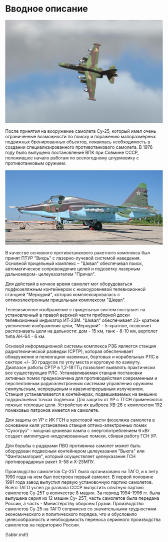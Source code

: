 # Вводное описание

![](img/01-01.jpg)

После принятия на вооружение самолета Су-25, который имел очень ограниченные возможности по поиску и поражению малоразмерных подвижных бронированных объектов, появилась необходимость в создании специализированного противотанкового самолета. В 1976 году было выпущено постановление ВПК при Совмине СССР, положившее начало работам по всепогодному штурмовику с противотанковым оружием.

![Самолет Су-25Т](img/01-02.jpg)

В качестве основного противотанкового ракетного комплекса был принят ПТУР "Вихрь" с лазерно-лучевой системой наведения. Основной прицельный комплекс – "Шквал" обеспечивал поиск, автоматическое сопровождение целей и подсветку лазерным дальномером- целеуказателем "Причал".

Для действий в ночное время самолет мог оборудоваться подфюзеляжным контейнером с низкоуровневой телевизионной станцией "Меркурий", которая комплексировалась с оптикоэлектронным прицельным комплексом "Шквал".

Телевизионное изображение с прицельных систем поступает на установленный в правой верхней части приборной доски телевизионный индикатор ИТ-23М. "Шквал" обеспечивает 23- кpатное увеличение изображения цели, "Меркурий" - 5-кратное, позволяет распознавать цели на дальности: дом - 15 км, танк - 8-10 км, вертолет типа AH-64 - 6 км.

Основой информационной системы комплекса РЭБ является станция радиотехнической разведки (СРТР), которая обеспечивает обнаружение и пеленгацию наземных, бортовых и корабельных РЛС в секторе +/- 30 градусов по углу места и круговую по азимуту. Диапазон работы СРТР в 1,2-18 ГГц позволяет выявлять практически все существующие РЛС. Устанавливаемая станция постановки активных помех предназначена для противодействия современным и перспективным радиоэлектронным системам управления оружием симпульсным, непрерывным и квазинепрерывным излучением. Станция устанавливается в контейнерах, подвешиваемых на внешних подкрыльевых точках подвески. Для защиты от УР с ТГСН применяются ложные тепловые цели. Устройство их выброса УВ-26 с комплектом 192 помеховых патронов имеется на самолете.

Для защиты от УР с ИК ГСН в хвостовой части фюзеляжа самолета в основании киля установлена станция оптико-электpонных помех "Сухогруз" - мощная цезиевая лампа с энергопотреблением 6 кВт создает амплитудно-модулированные помехи, сбивая работу ГСН УР.

Для борьбы с радарами ПВО противника самолет может быть оборудован подвесным контейнером целеуказания "Вьюга" или "Фантасмагория", который осуществляет целеуказание ГСН противорадарных ракет Х-58 и Х-25МПУ.

Производство самолетов Су-25Т было организовано на ТАГО, и к лету 1990 года на нем был построен первый самолет. В первой половине 1991 года завод выпустил первую установочную партию самолетов. Всего ТАГО успел до развала СССР выпустить опытную партию самолетов Су-25Т в количестве 8 машин. За период 1994-1996 гг. была выпущена серия из 12 машин Су- 25Т, часть самолетов была передана России, а часть - Министерству обороны Грузии. Производство самолетов Су-25 на ТАГО сопряжено со значительными трудностями экономического и политического порядка, что и обусловило целесообразность и необходимость переноса серийного производства самолетов на территорию России.

{!abbr.md!}
